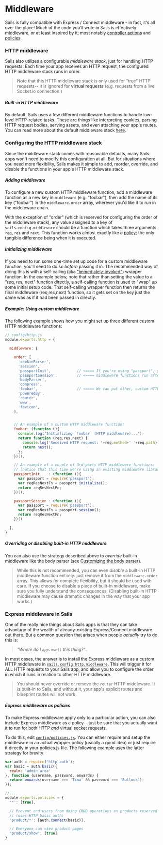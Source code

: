# Middleware

Sails is fully compatible with Express / Connect middleware - in fact, it's all over the place!  Much of the code you'll write in Sails is effectively middleware, or at least inspired by it; most notably [controller actions](http://sailsjs.com/documentation/concepts/Controllers?q=actions) and [policies](http://sailsjs.com/documentation/concepts/policies).

### HTTP middleware

Sails also utilizes a configurable _middleware stack_, just for handling HTTP requests.  Each time your app receives an HTTP request, the configured HTTP middleware stack runs in order.

> Note that this HTTP middleware stack is only used for "true" HTTP requests-- it is ignored for **virtual requests** (e.g. requests from a live Socket.io connection.)

##### Built-in HTTP middleware

By default, Sails uses a few different middleware functions to handle low-level HTTP-related tasks.  These are things like interpreting cookies, parsing HTTP request bodies, serving assets, and even attaching your app's routes.  You can read more about the default middleware stack [here](http://sailsjs.com/documentation/concepts/middleware/conventional-defaults).


### Configuring the HTTP middleware stack

Since the middleware stack comes with reasonable defaults, many Sails apps won't need to modify this configuration at all.  But for situations where you need more flexibility, Sails makes it simple to add, reorder, override, and disable the functions in your app's HTTP middleware stack.

##### Adding middleware
To configure a new custom HTTP middleware function, add a middleware function as a new key in `middleware` (e.g. "foobar"), then add the name of its key ("foobar") in the `middleware.order` array, wherever you'd like it to run in the middleware chain.

With the exception of "order" (which is reserved for configuring the order of the middleware stack), any value assigned to a key of `sails.config.middleware` should be a function which takes three arguments: `req`, `res` and `next`.  This function works almost exactly like a [policy](http://sailsjs.com/documentation/concepts/policies); the only tangible difference being when it is executed.

##### Initializing middleware
If you need to run some one-time set up code for a custom middleware function, you'll need to do so _before_ passing it in.  The recommended way of doing this is with a self-calling (aka ["immediately-invoked"](https://en.wikipedia.org/wiki/Immediately-invoked_function_expression)) wrapper function.  In the example below, note that rather than setting the value to a "req, res, next" function directly, a self-calling function is used to "wrap" up some initial setup code.  That self-calling wrapper function then returns the final middleware (req,res,next) function, so it gets set on the key just the same was as if it had been passed in directly.

##### Example: Using custom middleware
The following example shows how you might set up three different custom HTTP middleware functions:

```js
// config/http.js
module.exports.http = {

  middleware: {

    order: [
      'cookieParser',
      'session',
      'passportInit',            // <==== If you're using "passport", you'll want to have its two
      'passportSession',         // <==== middleware functions run after "session".
      'bodyParser',
      'compress',
      'foobar',                  // <==== We can put other, custom HTTP middleware like this wherever we want.
      'poweredBy',
      'router',
      'www',
      'favicon',
    ],


    // An example of a custom HTTP middleware function:
    foobar: (function (){
      console.log('Initializing `foobar` (HTTP middleware)...');
      return function (req,res,next) {
        console.log('Received HTTP request: '+req.method+' '+req.path);
        return next();
      };
    })(),

    // An example of a couple of 3rd-party HTTP middleware functions:
    // (notice that this time we're using an existing middleware library from npm)
    passportInit    : (function (){
      var passport = require('passport');
      var reqResNextFn = passport.initialize();
      return reqResNextFn;
    })(),

    passportSession : (function (){
      var passport = require('passport');
      var reqResNextFn = passport.session();
      return reqResNextFn;
    })()

  },
}
```

##### Overriding or disabling built-in HTTP middleware

You can also use the strategy described above to _override_ built-in middleware like the body parser (see [Customizing the body parser](http://sailsjs.com/documentation/reference/configuration/sails-config-http#?customizing-the-body-parser)).

> While this is not recommended, you can even _disable_ a built-in HTTP middleware function entirely: just remove it from the `middleware.order` array.  This allows for complete flexibility, but it should be used with care.  If you choose to disable a piece of built-in middleware, make sure you fully understand the consequences.  (Disabling built-in HTTP middleware may cause dramatic changes in the way that your app works.)


### Express middleware in Sails

One of the really nice things about Sails apps is that they can take advantage of the wealth of already-existing Express/Connect middleware out there.  But a common question that arises when people _actually_ try to do this is:

> _"Where do I `app.use()` this thing?"_.

In most cases, the answer is to install the Express middleware as a custom HTTP middleware in [`sails.config.http.middleware`](http://sailsjs.com/documentation/reference/sails.config/sails.config.http.html).  This will trigger it for ALL HTTP requests to your Sails app, and allow you to configure the order in which it runs in relation to other HTTP middleware.

> You should never override or remove the `router` HTTP middleware.  It is built-in to Sails, and without it, your app's explicit routes and blueprint routes will not work.


##### Express middleware as policies

To make Express middleware apply only to a particular action, you can also include Express middleware as a policy-- just be sure that you actually want it to run for both HTTP _and_ virtual socket requests.

To do this, edit [`config/policies.js`](http://sailsjs.com/documentation/reference/sails.config/sails.config.policies.html).  You can either require and setup the middleware in an actual wrapper policy (usually a good idea) or just require it directly in your policies.js file.  The following example uses the latter strategy for brevity:

```js
var auth = require('http-auth');
var basic = auth.basic({
  realm: 'admin area'
}, function (username, password, onwards) {
  return onwards(username === 'Tina' && password === 'Bullock');
});

//...
module.exports.policies = {
  '*': [true],

  // Prevent end users from doing CRUD operations on products reserved for admins
  // (uses HTTP basic auth)
  'product/*': [auth.connect(basic)],

  // Everyone can view product pages
  'product/show': [true]
}
```



<!--

  TODO:

### Advanced Express Middleware In Sails

You can actually do this in a few different ways, depending on your needs.



Generally, the following best-practices apply:

If you want a middleware function

+ If you want a piece of middleware to run only when your app's explicit or blueprint routes are matched, you should include it as a policy.
+ this will run passport for all incoming http requests, including images, css, etc.

If you want a middleware function to run for all you should include it at the top of your `config/routes.js` as a wildcard route.  for your controller (both HTTP and virtual) requests
-->






<docmeta name="displayName" value="Middleware">
